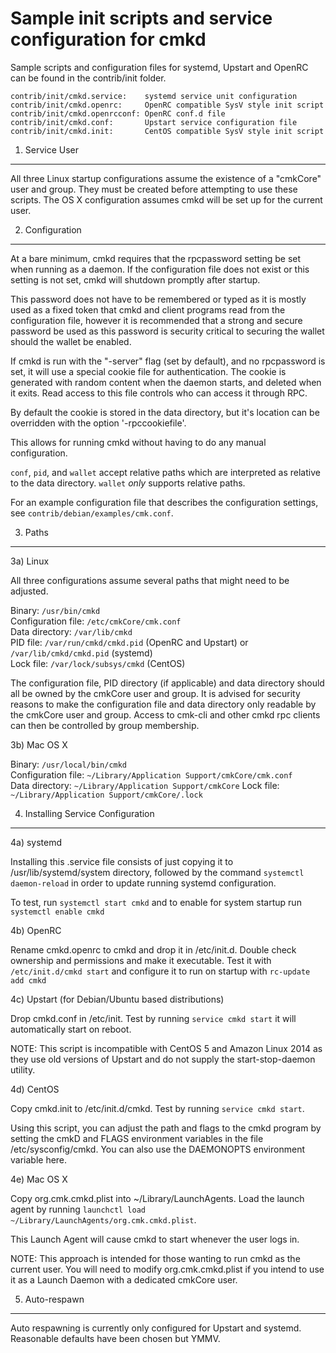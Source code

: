Sample init scripts and service configuration for cmkd
==========================================================

Sample scripts and configuration files for systemd, Upstart and OpenRC
can be found in the contrib/init folder.

    contrib/init/cmkd.service:    systemd service unit configuration
    contrib/init/cmkd.openrc:     OpenRC compatible SysV style init script
    contrib/init/cmkd.openrcconf: OpenRC conf.d file
    contrib/init/cmkd.conf:       Upstart service configuration file
    contrib/init/cmkd.init:       CentOS compatible SysV style init script

1. Service User
---------------------------------

All three Linux startup configurations assume the existence of a "cmkCore" user
and group.  They must be created before attempting to use these scripts.
The OS X configuration assumes cmkd will be set up for the current user.

2. Configuration
---------------------------------

At a bare minimum, cmkd requires that the rpcpassword setting be set
when running as a daemon.  If the configuration file does not exist or this
setting is not set, cmkd will shutdown promptly after startup.

This password does not have to be remembered or typed as it is mostly used
as a fixed token that cmkd and client programs read from the configuration
file, however it is recommended that a strong and secure password be used
as this password is security critical to securing the wallet should the
wallet be enabled.

If cmkd is run with the "-server" flag (set by default), and no rpcpassword is set,
it will use a special cookie file for authentication. The cookie is generated with random
content when the daemon starts, and deleted when it exits. Read access to this file
controls who can access it through RPC.

By default the cookie is stored in the data directory, but it's location can be overridden
with the option '-rpccookiefile'.

This allows for running cmkd without having to do any manual configuration.

`conf`, `pid`, and `wallet` accept relative paths which are interpreted as
relative to the data directory. `wallet` *only* supports relative paths.

For an example configuration file that describes the configuration settings,
see `contrib/debian/examples/cmk.conf`.

3. Paths
---------------------------------

3a) Linux

All three configurations assume several paths that might need to be adjusted.

Binary:              `/usr/bin/cmkd`  
Configuration file:  `/etc/cmkCore/cmk.conf`  
Data directory:      `/var/lib/cmkd`  
PID file:            `/var/run/cmkd/cmkd.pid` (OpenRC and Upstart) or `/var/lib/cmkd/cmkd.pid` (systemd)  
Lock file:           `/var/lock/subsys/cmkd` (CentOS)  

The configuration file, PID directory (if applicable) and data directory
should all be owned by the cmkCore user and group.  It is advised for security
reasons to make the configuration file and data directory only readable by the
cmkCore user and group.  Access to cmk-cli and other cmkd rpc clients
can then be controlled by group membership.

3b) Mac OS X

Binary:              `/usr/local/bin/cmkd`  
Configuration file:  `~/Library/Application Support/cmkCore/cmk.conf`  
Data directory:      `~/Library/Application Support/cmkCore`
Lock file:           `~/Library/Application Support/cmkCore/.lock`

4. Installing Service Configuration
-----------------------------------

4a) systemd

Installing this .service file consists of just copying it to
/usr/lib/systemd/system directory, followed by the command
`systemctl daemon-reload` in order to update running systemd configuration.

To test, run `systemctl start cmkd` and to enable for system startup run
`systemctl enable cmkd`

4b) OpenRC

Rename cmkd.openrc to cmkd and drop it in /etc/init.d.  Double
check ownership and permissions and make it executable.  Test it with
`/etc/init.d/cmkd start` and configure it to run on startup with
`rc-update add cmkd`

4c) Upstart (for Debian/Ubuntu based distributions)

Drop cmkd.conf in /etc/init.  Test by running `service cmkd start`
it will automatically start on reboot.

NOTE: This script is incompatible with CentOS 5 and Amazon Linux 2014 as they
use old versions of Upstart and do not supply the start-stop-daemon utility.

4d) CentOS

Copy cmkd.init to /etc/init.d/cmkd. Test by running `service cmkd start`.

Using this script, you can adjust the path and flags to the cmkd program by
setting the cmkD and FLAGS environment variables in the file
/etc/sysconfig/cmkd. You can also use the DAEMONOPTS environment variable here.

4e) Mac OS X

Copy org.cmk.cmkd.plist into ~/Library/LaunchAgents. Load the launch agent by
running `launchctl load ~/Library/LaunchAgents/org.cmk.cmkd.plist`.

This Launch Agent will cause cmkd to start whenever the user logs in.

NOTE: This approach is intended for those wanting to run cmkd as the current user.
You will need to modify org.cmk.cmkd.plist if you intend to use it as a
Launch Daemon with a dedicated cmkCore user.

5. Auto-respawn
-----------------------------------

Auto respawning is currently only configured for Upstart and systemd.
Reasonable defaults have been chosen but YMMV.
